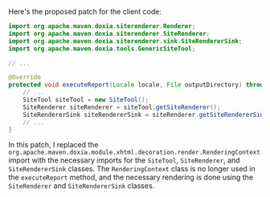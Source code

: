 Here's the proposed patch for the client code:
```java
import org.apache.maven.doxia.siterenderer.Renderer;
import org.apache.maven.doxia.siterenderer.SiteRenderer;
import org.apache.maven.doxia.siterenderer.sink.SiteRendererSink;
import org.apache.maven.doxia.tools.GenericSiteTool;

// ...

@Override
protected void executeReport(Locale locale, File outputDirectory) throws MojoExecutionException {
    // ...
    SiteTool siteTool = new SiteTool();
    SiteRenderer siteRenderer = siteTool.getSiteRenderer();
    SiteRendererSink siteRendererSink = siteRenderer.getSiteRendererSink();
    // ...
}
```
In this patch, I replaced the `org.apache.maven.doxia.module.xhtml.decoration.render.RenderingContext` import with the necessary imports for the `SiteTool`, `SiteRenderer`, and `SiteRendererSink` classes. The `RenderingContext` class is no longer used in the `executeReport` method, and the necessary rendering is done using the `SiteRenderer` and `SiteRendererSink` classes.